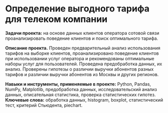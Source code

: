 
# Определение выгодного тарифа для телеком компании

<b>Задачи проекта:</b> на основе данных клиентов оператора сотовой связи проанализировать поведение клиентов и поиск оптимального тарифа.

<b> Описание проекта.</b>
Проведен предварительный анализ использования тарифов на выборке клиентов,
проанализировано поведение клиентов при использовании услуг оператора и
рекомендованы оптимальные наборы услуг для пользователей. Проведена предобработка
данных, их анализ. Проверены гипотезы о различии выручки абонентов разных тарифов и
различии выручки абонентов из Москвы и других регионов.

<b> Навыки и инструменты, применяемые в проекте:</b> Python, Pandas, NumPy, Matplotlib, предобработка данных, исследовательский анализ данных, описательная статистика, проверка статистических гипотез.
<b>Ключевые слова:</b> обработка данных, histogram, boxplot, статистический тест, критерий Стьюдента, piechart.
